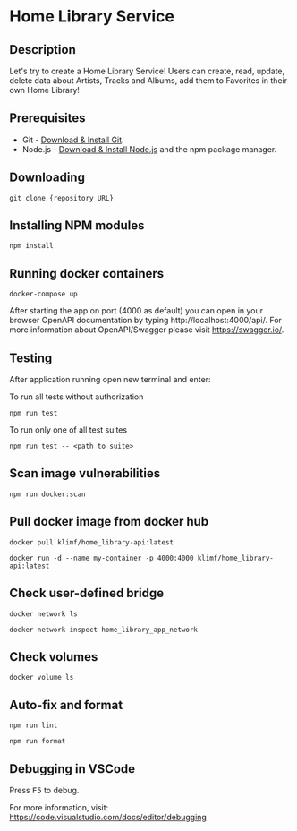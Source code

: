 # Home Library Service

## Description
Let's try to create a Home Library Service! Users can create, read, update, delete data about Artists, Tracks and Albums, add them to Favorites in their own Home Library!

## Prerequisites

- Git - [Download & Install Git](https://git-scm.com/downloads).
- Node.js - [Download & Install Node.js](https://nodejs.org/en/download/) and the npm package manager.

## Downloading

```
git clone {repository URL}
```

## Installing NPM modules

```
npm install
```

## Running docker containers

```
docker-compose up
```
After starting the app on port (4000 as default) you can open
in your browser OpenAPI documentation by typing http://localhost:4000/api/.
For more information about OpenAPI/Swagger please visit https://swagger.io/.
## Testing

After application running open new terminal and enter:

To run all tests without authorization

```
npm run test
```

To run only one of all test suites

```
npm run test -- <path to suite>
```

## Scan image vulnerabilities

```
npm run docker:scan
```
## Pull docker image from docker hub

```
docker pull klimf/home_library-api:latest
```
```
docker run -d --name my-container -p 4000:4000 klimf/home_library-api:latest
```
## Check user-defined bridge

```
docker network ls
```

```
docker network inspect home_library_app_network
```

## Check volumes

```
docker volume ls
```

## Auto-fix and format

```
npm run lint
```

```
npm run format
```

## Debugging in VSCode

Press <kbd>F5</kbd> to debug.

For more information, visit: https://code.visualstudio.com/docs/editor/debugging
